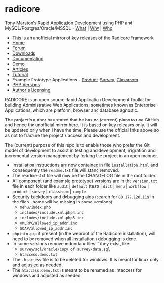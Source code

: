 # radicore
Tony Marston's Rapid Application Development using PHP and MySQL/Postgres/Oracle/MSSQL - [What](http://www.radicore.org/whatisradicore.php) | [Why](http://www.radicore.org/whyradicore.php) | [Who](http://www.radicore.org/whocanuseradicore.php)

* This is an unofficial mirror of key releases of the Radicore Framework
* [Home](http://www.radicore.org)
* [Forum](http://www.radicore.org/fud/)
* [Downloads](http://www.radicore.org/downloads.php)
* [Documentation](http://www.radicore.org/documentation.php)
* [Demo](http://www.radicore.org/demo.php)
* [Articles](http://www.radicore.org/archive.php?article_type_id=AR)
* [Tutorial](http://www.radicore.org/tutorial.php)
* Example Prototype Applications - [Product](http://www.tonymarston.net/php-mysql/product-prototype.html), [Survey](http://www.tonymarston.net/php-mysql/survey-prototype.html), [Classroom](http://www.tonymarston.net/php-mysql/classroom-prototype.html)
* [PHP Versions](http://www.tonymarston.net/php-mysql/support-for-php4-and-php7.html)
* [Author's Licensing](http://www.radicore.org/licensing.php)

RADICORE is an open source Rapid Application Development Toolkit for building Administrative Web Applications, sometimes known as Enterprise Applications, which are platform, browser and database agnostic.

The project's author has stated that he has no (current) plans to use GitHub and hence the unofficial mirror here. It is based on key releases only. It will be updated only when I have the time. Please use the official links above so as not to fracture the project's access and development.

The (current) purpose of this repo is to enable those who prefer the Git model of development to assist in testing and development, migration and incremental version management by forking the project in an open manner.

* Installation instructions are now contained in file `installation.html` and consequently the `readme.txt` file will stand removed.
* The readme-<YYYY-MM-DD>.txt file will now be the CHANGELOG file in the root folder.
* All component (and example prototype) versions are in the `version.txt` file in each folder like `audit` | `default` (test) | `dict` | `menu` | `workflow` | `product` | `survey` | `classroom` | `xample`
* Security backdoors and debugging aids (search for `80.177.120.119` in the files - some will be missing in some versions):
  * `menu/index.php`
  * `includes/include.xml.php4.inc`
  * `includes/include.xml.php5.inc`
  * `XMLRPC/allowed_ip_addr.inc`
  * `SOAP/allowed_ip_addr.inc`
* `phpinfo.php` if present (in the webroot of the Radicore installation), will need to be removed when all installation / debugging is done.
* In some versions remove redundant files if they exist, like:
  * `survey/sql/oracle/Copy of survey-data.sql`
  * `htaccess.demo.txt`
* The `.htaccess` file is to be deleted for windows. It is meant for linux only and adjusted as needed
* The `htaccess.demo.txt` is meant to be renamed as .htaccess for windows and adjusted as needed
